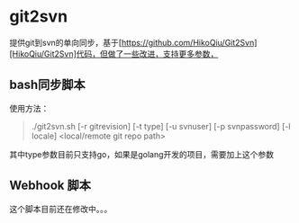 # git2svn

提供git到svn的单向同步，基于[https://github.com/HikoQiu/Git2Svn][HikoQiu/Git2Svn]代码，但做了一些改进，支持更多参数，

## bash同步脚本

使用方法：

> ./git2svn.sh [-r gitrevision] [-t type] [-u svnuser] [-p svnpassword] [-l locale] <local/remote git repo path> <remote svn repo path> 

其中type参数目前只支持go，如果是golang开发的项目，需要加上这个参数

## Webhook 脚本

这个脚本目前还在修改中。。。

